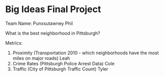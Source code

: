 # Big Ideas Final Project

Team Name: Punxsutawney Phil

What is the best neighborhood in Pittsburgh?

Metrics:
1. Proximity (Transportation 2010 - which neighborhoods have the most miles on major roads) Leah
2. Crime Rates (Pittsburgh Police Arrest Data) Cole
3. Traffic (City of Pittsburgh Traffic Count) Tyler
